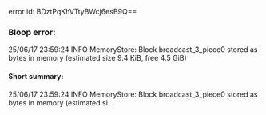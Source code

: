 error id: BDztPqKhVTtyBWcj6esB9Q==
### Bloop error:

25/06/17 23:59:24 INFO MemoryStore: Block broadcast_3_piece0 stored as bytes in memory (estimated size 9.4 KiB, free 4.5 GiB)
#### Short summary: 

25/06/17 23:59:24 INFO MemoryStore: Block broadcast_3_piece0 stored as bytes in memory (estimated si...